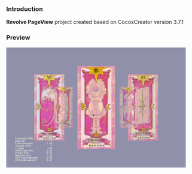 ### Introduction
**Revolve PageView** project created based on CocosCreator version 3.7.1

### Preview
![image](../../../gif/202203/2022033101.gif)
